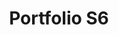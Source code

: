 ---
title: "Portfolio S6"
layout: "S6"
url: "/fr/portfolio/S6/"
summary: Portfolio du semestre 6 du BUT GEII en version intéractive
---